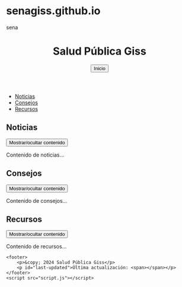 # senagiss.github.io
sena
<!DOCTYPE html>
<html lang="es">
<head>
    <meta charset="UTF-8">
    <meta name="viewport" content="width=device-width, initial-scale=1.0">
    <title>Salud Pública Giss</title>
    <link rel="stylesheet" href="styles.css">
</head>
<body>
    <header>
        <h1>Salud Pública Giss</h1>
        <button id="menu-button">Inicio</button>
    </header>
    <nav id="menu">
        <ul>
            <li><a href="#noticias">Noticias</a></li>
            <li><a href="#consejos">Consejos</a></li>
            <li><a href="#recursos">Recursos</a></li>
        </ul>
    </nav>
    <main>
        <section id="noticias">
            <h2><strong>Noticias</strong></h2>
            <button class="toggle-button">Mostrar/ocultar contenido</button>
            <div class="content">
                <!-- Contenido de noticias -->
                <p>Contenido de noticias...</p>
            </div>
        </section>
        <section id="consejos">
            <h2><strong>Consejos</strong></h2>
            <button class="toggle-button">Mostrar/ocultar contenido</button>
            <div class="content">
                <!-- Contenido de consejos -->
                <p>Contenido de consejos...</p>
            </div>
        </section>
        <section id="recursos">
            <h2><strong>Recursos</strong></h2>
            <button class="toggle-button">Mostrar/ocultar contenido</button>
            <div class="content">
                <!-- Contenido de recursos -->
                <p>Contenido de recursos...</p>
            </div>
        </section>
    </main>

</div>

    <footer>
        <p>&copy; 2024 Salud Pública Giss</p>
        <p id="last-updated">Última actualización: <span></span></p>
    </footer>
    <script src="script.js"></script>
</body>
</html>

